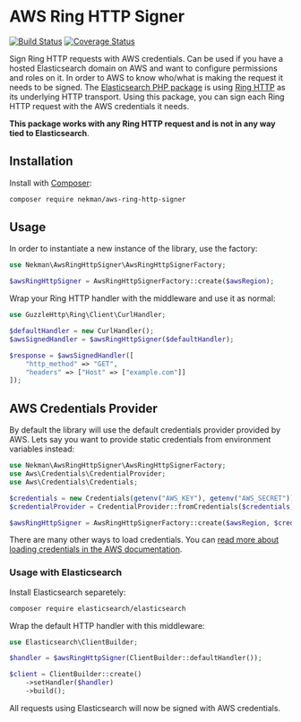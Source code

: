 # AWS Ring HTTP Signer

[![Build Status](https://travis-ci.org/Ekman/aws-ring-http-signer.svg?branch=master)](https://travis-ci.org/Ekman/aws-ring-http-signer)
[![Coverage Status](https://coveralls.io/repos/github/Ekman/aws-ring-http-signer/badge.svg)](https://coveralls.io/github/Ekman/aws-ring-http-signer)

Sign Ring HTTP requests with AWS credentials. Can be used if you have a hosted Elasticsearch domain on AWS and want to configure permissions and roles on it. In order to AWS to know who/what is making the request it needs to be signed. The [Elasticsearch PHP package](https://github.com/elastic/elasticsearch-php) is using [Ring HTTP](https://github.com/guzzle/RingPHP) as its underlying HTTP transport. Using this package, you can sign each Ring HTTP request with the AWS credentials it needs.

**This package works with any Ring HTTP request and is not in any way tied to Elasticsearch**. 

## Installation

Install with [Composer](https://getcomposer.org):

```bash
composer require nekman/aws-ring-http-signer
```

## Usage

In order to instantiate a new instance of the library, use the factory:

```php
use Nekman\AwsRingHttpSigner\AwsRingHttpSignerFactory;

$awsRingHttpSigner = AwsRingHttpSignerFactory::create($awsRegion);
```

Wrap your Ring HTTP handler with the middleware and use it as normal:

```php
use GuzzleHttp\Ring\Client\CurlHandler;

$defaultHandler = new CurlHandler();
$awsSignedHandler = $awsRingHttpSigner($defaultHandler);

$response = $awsSignedHandler([
    "http_method" => "GET",
    "headers" => ["Host" => ["example.com"]]
]);
```

## AWS Credentials Provider

By default the library will use the default credentials provider provided by AWS. Lets say you want to provide static credentials from environment variables instead:

```php
use Nekman\AwsRingHttpSigner\AwsRingHttpSignerFactory;
use Aws\Credentials\CredentialProvider;
use Aws\Credentials\Credentials;

$credentials = new Credentials(getenv("AWS_KEY"), getenv("AWS_SECRET"));
$credentialProvider = CredentialProvider::fromCredentials($credentials);

$awsRingHttpSigner = AwsRingHttpSignerFactory::create($awsRegion, $credentialProvider);
```

There are many other ways to load credentials. You can [read more about loading credentials in the AWS documentation](https://docs.aws.amazon.com/sdk-for-php/v3/developer-guide/guide_credentials_provider.html).

### Usage with Elasticsearch

Install Elasticsearch separetely:

```bash
composer require elasticsearch/elasticsearch
```

Wrap the default HTTP handler with this middleware:

```php
use Elasticsearch\ClientBuilder;

$handler = $awsRingHttpSigner(ClientBuilder::defaultHandler()); 

$client = ClientBuilder::create()
    ->setHandler($handler)
    ->build();
```

All requests using Elasticsearch will now be signed with AWS credentials.
